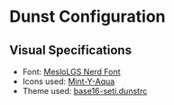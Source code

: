 # Dunst Configuration

## Visual Specifications

- Font: [MesloLGS Nerd Font](https://www.nerdfonts.com/)
- Icons used: [Mint-Y-Aqua](https://github.com/linuxmint/mint-y-icons)
- Theme used: [base16-seti.dunstrc](https://github.com/tinted-theming/base16-dunst/blob/main/themes/base16-seti.dunstrc)
